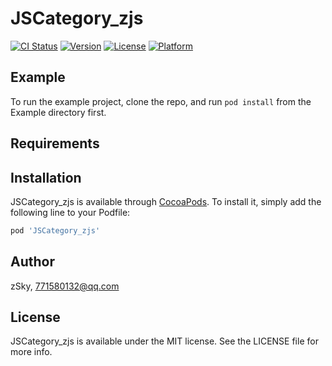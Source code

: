 # JSCategory_zjs

[![CI Status](https://img.shields.io/travis/zSky/JSCategory_zjs.svg?style=flat)](https://travis-ci.org/zSky/JSCategory_zjs)
[![Version](https://img.shields.io/cocoapods/v/JSCategory_zjs.svg?style=flat)](https://cocoapods.org/pods/JSCategory_zjs)
[![License](https://img.shields.io/cocoapods/l/JSCategory_zjs.svg?style=flat)](https://cocoapods.org/pods/JSCategory_zjs)
[![Platform](https://img.shields.io/cocoapods/p/JSCategory_zjs.svg?style=flat)](https://cocoapods.org/pods/JSCategory_zjs)

## Example

To run the example project, clone the repo, and run `pod install` from the Example directory first.

## Requirements

## Installation

JSCategory_zjs is available through [CocoaPods](https://cocoapods.org). To install
it, simply add the following line to your Podfile:

```ruby
pod 'JSCategory_zjs'
```

## Author

zSky, 771580132@qq.com

## License

JSCategory_zjs is available under the MIT license. See the LICENSE file for more info.
